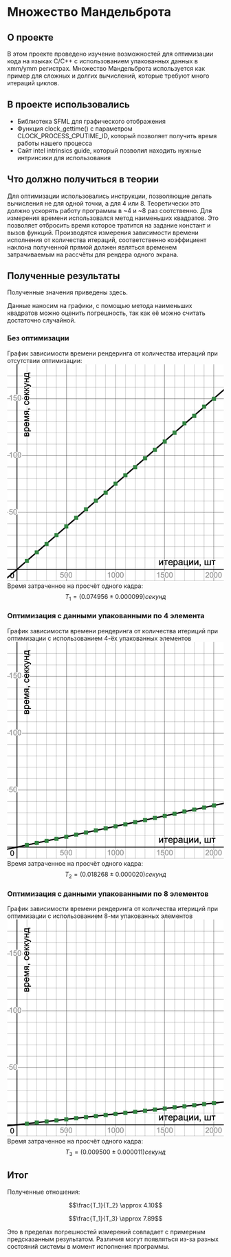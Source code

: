 # Множество Мандельброта

## О проекте

В этом проекте проведено изучение возможностей для оптимизации кода на языках C/C++ с использованием упакованных данных в xmm/ymm регистрах. Множество Мандельброта используется как пример для сложных и долгих вычислений, которые требуют много итераций циклов.

## В проекте использовались

- Библиотека SFML для графического отображения
- Функция clock_gettime() с параметром CLOCK_PROCESS_CPUTIME_ID, который позволяет получить время работы нашего процесса
- Сайт intel intrinsics guide, который позволил находить нужные интринсики для использования

## Что должно получиться в теории

Для оптимизации использовались инструкции, позволяющие делать вычисления не для одной точки, а для 4 или 8. Теоретически это должно ускорять работу программы в ~4 и ~8 раз соотственно. Для измерения времени использовался метод наименьших квадратов. Это позволяет отбросить время которое тратится на задание констант и вызов функций. Производятся измерения зависимости времени исполнения от количества итераций, соответственно коэффициент наклона полученной прямой должен являться временем затрачиваемым на рассчёты для рендера одного экрана.

## Полученные результаты

Полученные значения приведены здесь.

Данные наносим на графики, с помощью метода наименьших квадратов можно оценить погрешность, так как её можно считать достаточно случайной.

### Без оптимизации
График зависимости времени рендеринга от количества итераций при отсутствии оптимизации:
![alt text](https://raw.githubusercontent.com/artemneskorodov/Mandelbrot/92f25651bbb628be3c7a50d1f02e83691fed3ff5/desmos-graph.png)
Время затраченное на просчёт одного кадра:
$$T_1 = (0.074956 ± 0.000099) секунд$$
### Оптимизация с данными упакованными по 4 элемента
График зависимости времени рендеринга от количества итериций при оптимизации с использованием 4-ёх упакованных элементов
![alt text](https://raw.githubusercontent.com/artemneskorodov/Mandelbrot/92f25651bbb628be3c7a50d1f02e83691fed3ff5/desmos-graph-2.png)
Время затраченное на просчёт одного кадра:
$$T_2 = (0.018268 ± 0.000020) секунд$$
### Оптимизация с данными упакованными по 8 элементов
График зависимости времени рендеринга от количества итериций при оптимизации с использованием 8-ми упакованных элементов
![alt text](https://raw.githubusercontent.com/artemneskorodov/Mandelbrot/92f25651bbb628be3c7a50d1f02e83691fed3ff5/desmos-graph-3.png)
Время затраченное на просчёт одного кадра:
$$T_3 = (0.009500 ± 0.000011) секунд$$


## Итог
Полученные отношения:
```math
\frac{T_1}{T_2} \approx 4.10
```
```math
\frac{T_1}{T_3} \approx 7.89
```
Это в пределах погрешностей измерений совпадает с примерным предсказанным результатом. Различия могут появляться из-за разных состояний системы в момент исполнения программы.



